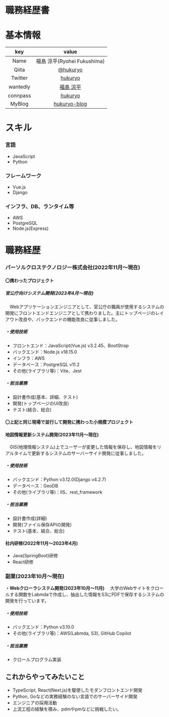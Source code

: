 # 職務経歴書

# 基本情報

|    key    |   value      |
|:----------:|:---------------:|
|  Name  | 福島 涼平(Ryohei Fukushima)  |
|  Qiita  | [@hukuryo](https://qiita.com/hukuryo)  |
|  Twitter  | [hukuryo](https://twitter.com/hukuryo_)  |
|  wantedly  | [福島 涼平](https://www.wantedly.com/id/ryohei0509) |
|  connpass  | [hukuryo](https://connpass.com/user/hukuryo/) |
|  MyBlog  | [hukuryo-blog](https://hukuryo-blog.vercel.app/)  |

# スキル
### 言語
- JavaScript
- Python

### フレームワーク
- Vue.js
- Django

### インフラ、DB、ランタイム等
- AWS
- PostgreSQL
- Node.js(Express)

# 職務経歴

### パーソルクロステクノロジー株式会社(2022年11月〜現在)
#### 〇携わったプロジェクト
##### 官公庁向けシステム開発(2023年4月〜現在)
　Webアプリケーションエンジニアとして、官公庁の職員が使用するシステムの開発にフロントエンドエンジニアとして携わりました。主にトップページのレイアウト改良や、バックエンドの機能改良に従事しました。
##### ・使用技術
 - フロントエンド：JavaScript(Vue.js) v3.2.45、BootStrap
 - バックエンド：Node.js v18.15.0
 - インフラ：AWS
 - データベース：PostgreSQL v11.2
 - その他(ライブラリ等)：Vite、Jest

##### ・担当業務
  - 設計書作成(基本、詳細、テスト)
  - 開発(トップページのUI改良)
  - テスト(結合、総合)
#### 〇上記と同じ現場で並行して開発に携わった小規模プロジェクト

#### 地図情報更新システム開発(2023年11月～現在)
　GIS(地理情報システム)上でユーザーが変更した情報を保存し、地図情報をリアルタイムで更新するシステムのサーバーサイド開発に従事しました。

##### ・使用技術
 - バックエンド：Python v3.12.0(Django v4.2.7)
 - データベース：GeoDB
 - その他(ライブラリ等)：IIS、rest_framework

##### ・担当業務
  - 設計書作成(詳細)
  - 開発(ファイル保存APIの開発)
  - テスト(基本、結合、総合)

#### 社内研修(2022年11月～2023年4月)
  - Java(SpringBoot)研修
  - React研修

### 副業(2023年10月〜現在)
**・Webクローラシステム開発(2023年10月〜11月)**
　大学のWebサイトをクロールする関数をLabmdaで作成し、抽出した情報をS3にPDFで保存するシステムの開発を行っています。

 ##### ・使用技術
 - バックエンド：Python v3.10.0
 - その他(ライブラリ等)：AWS(Labmda, S3), GitHub Copilot

##### ・担当業務
  - クロールプログラム実装

 ## これからやってみたいこと
- TypeScript, React(Next.js)を駆使したモダンフロントエンド開発
- Python, Goなどの実務経験のない言語でのサーバーサイド開発
- エンジニアの採用活動
- 上流工程の経験を積み、pdmやpmなどに挑戦したい。
